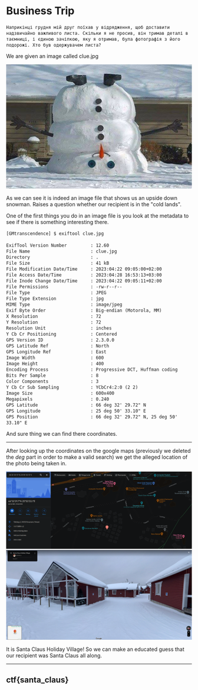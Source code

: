 # Business Trip

```
Наприкінці грудня мій друг поїхав у відрядження, щоб доставити надзвичайно важливого листа. Скільки я не просив, він тримав деталі в таємниці, і єдиною зачіпкою, яку я отримав, була фотографія з його подорожі. Хто був одержувачем листа?
```

We are given an image called clue.jpg

![Snowman](./images/clue.jpg)

As we can see it is indeed an image file that shows us an upside down snowman. Raises a question whether our recipient is in the "cold lands".

One of the first things you do in an image file is you look at the metadata to see if there is something interesting there.

```
[GMtranscendence] $ exiftool clue.jpg

ExifTool Version Number         : 12.60
File Name                       : clue.jpg
Directory                       : .
File Size                       : 41 kB
File Modification Date/Time     : 2023:04:22 09:05:00+02:00
File Access Date/Time           : 2023:04:28 16:53:13+03:00
File Inode Change Date/Time     : 2023:04:22 09:05:11+02:00
File Permissions                : -rw-r--r--
File Type                       : JPEG
File Type Extension             : jpg
MIME Type                       : image/jpeg
Exif Byte Order                 : Big-endian (Motorola, MM)
X Resolution                    : 72
Y Resolution                    : 72
Resolution Unit                 : inches
Y Cb Cr Positioning             : Centered
GPS Version ID                  : 2.3.0.0
GPS Latitude Ref                : North
GPS Longitude Ref               : East
Image Width                     : 600
Image Height                    : 400
Encoding Process                : Progressive DCT, Huffman coding
Bits Per Sample                 : 8
Color Components                : 3
Y Cb Cr Sub Sampling            : YCbCr4:2:0 (2 2)
Image Size                      : 600x400
Megapixels                      : 0.240
GPS Latitude                    : 66 deg 32' 29.72" N
GPS Longitude                   : 25 deg 50' 33.10" E
GPS Position                    : 66 deg 32' 29.72" N, 25 deg 50' 33.10" E
```

And sure thing we can find there coordinates. 

---

After looking up the coordinates on the google maps (previously we deleted the _deg_ part in order to make a valid search) we get the alleged location of the photo being taken in.

![Geolocation](./images/geolocation.png)
![Geolocation](./images/geolocation_view.png)

It is Santa Claus Holiday Village! So we can make an educated guess that our recipient was Santa Claus all along.

---

## ctf{santa_claus}

